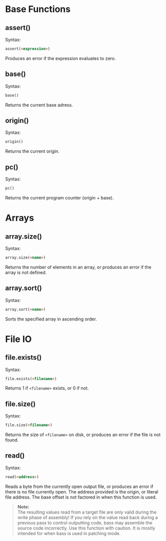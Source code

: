 # Base Functions

## assert()
Syntax:
```html
assert(<expression>)
```
Produces an error if the expression evaluates to zero.


## base()
Syntax:
```html
base()
```
Returns the current base adress.

## origin()
Syntax:
```html
origin()
```
Returns the current origin.

## pc()
Syntax:
```html
pc()
```
Returns the current program counter (origin + base).



# Arrays

## array.size()
Syntax:
```html
array.size(<name>)
```
Returns the number of elements in an array, or produces an error if the array is not defined.

## array.sort()
Syntax:
```html
array.sort(<name>)
```
Sorts the specified array in ascending order.


# File IO

## file.exists()
Syntax:
```html
file.exists(<filename>)
```
Returns 1 if `<filename>` exists, or 0 if not.

## file.size()
Syntax:
```html
file.size(<filename>)
```
Returns the size of `<filename>` on disk, or produces an error if the file is not found.


## read()
Syntax:
```html
read(<address>)
```
Reads a byte from the currently open output file, or produces an error if there is no file currently open. The address provided is the origin, or literal file address. The base offset is not factored in when this function is used.

>**Note:**<br/>
> The resulting values read from a target file are only valid during the write phase of assembly! If you rely on the value read back during a previous pass to control outputting code, bass may assemble the source code incorrectly. Use this function with caution. It is mostly intended for when bass is used in patching mode.
